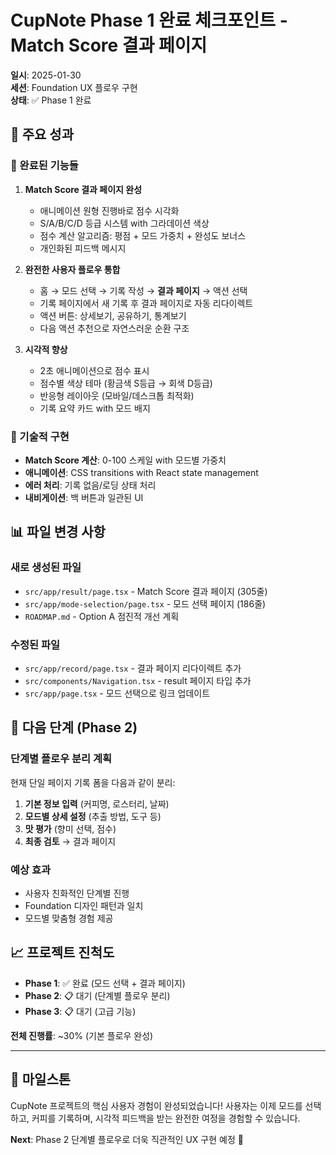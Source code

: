 # CupNote Phase 1 완료 체크포인트 - Match Score 결과 페이지

**일시**: 2025-01-30  
**세션**: Foundation UX 플로우 구현  
**상태**: ✅ Phase 1 완료  

## 📍 주요 성과

### 🎯 완료된 기능들

1. **Match Score 결과 페이지 완성**
   - 애니메이션 원형 진행바로 점수 시각화
   - S/A/B/C/D 등급 시스템 with 그라데이션 색상
   - 점수 계산 알고리즘: 평점 + 모드 가중치 + 완성도 보너스
   - 개인화된 피드백 메시지

2. **완전한 사용자 플로우 통합**
   - 홈 → 모드 선택 → 기록 작성 → **결과 페이지** → 액션 선택
   - 기록 페이지에서 새 기록 후 결과 페이지로 자동 리다이렉트
   - 액션 버튼: 상세보기, 공유하기, 통계보기
   - 다음 액션 추천으로 자연스러운 순환 구조

3. **시각적 향상**
   - 2초 애니메이션으로 점수 표시
   - 점수별 색상 테마 (황금색 S등급 → 회색 D등급)
   - 반응형 레이아웃 (모바일/데스크톱 최적화)
   - 기록 요약 카드 with 모드 배지

### 🔧 기술적 구현

- **Match Score 계산**: 0-100 스케일 with 모드별 가중치
- **애니메이션**: CSS transitions with React state management
- **에러 처리**: 기록 없음/로딩 상태 처리
- **내비게이션**: 백 버튼과 일관된 UI

## 📊 파일 변경 사항

### 새로 생성된 파일
- `src/app/result/page.tsx` - Match Score 결과 페이지 (305줄)
- `src/app/mode-selection/page.tsx` - 모드 선택 페이지 (186줄)
- `ROADMAP.md` - Option A 점진적 개선 계획

### 수정된 파일
- `src/app/record/page.tsx` - 결과 페이지 리다이렉트 추가
- `src/components/Navigation.tsx` - result 페이지 타입 추가
- `src/app/page.tsx` - 모드 선택으로 링크 업데이트

## 🎯 다음 단계 (Phase 2)

### 단계별 플로우 분리 계획
현재 단일 페이지 기록 폼을 다음과 같이 분리:

1. **기본 정보 입력** (커피명, 로스터리, 날짜)
2. **모드별 상세 설정** (추출 방법, 도구 등)
3. **맛 평가** (향미 선택, 점수)
4. **최종 검토** → 결과 페이지

### 예상 효과
- 사용자 친화적인 단계별 진행
- Foundation 디자인 패턴과 일치
- 모드별 맞춤형 경험 제공

## 📈 프로젝트 진척도

- **Phase 1**: ✅ 완료 (모드 선택 + 결과 페이지)
- **Phase 2**: 📋 대기 (단계별 플로우 분리)
- **Phase 3**: 📋 대기 (고급 기능)

**전체 진행률**: ~30% (기본 플로우 완성)

---

## 🎉 마일스톤

CupNote 프로젝트의 핵심 사용자 경험이 완성되었습니다!
사용자는 이제 모드를 선택하고, 커피를 기록하며, 시각적 피드백을 받는 완전한 여정을 경험할 수 있습니다.

**Next**: Phase 2 단계별 플로우로 더욱 직관적인 UX 구현 예정 🚀